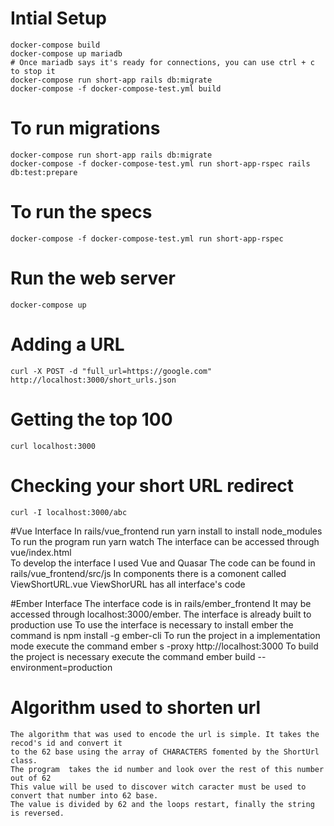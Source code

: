 # Intial Setup

    docker-compose build
    docker-compose up mariadb
    # Once mariadb says it's ready for connections, you can use ctrl + c to stop it
    docker-compose run short-app rails db:migrate
    docker-compose -f docker-compose-test.yml build

# To run migrations

    docker-compose run short-app rails db:migrate
    docker-compose -f docker-compose-test.yml run short-app-rspec rails db:test:prepare

# To run the specs

    docker-compose -f docker-compose-test.yml run short-app-rspec

# Run the web server

    docker-compose up

# Adding a URL

    curl -X POST -d "full_url=https://google.com" http://localhost:3000/short_urls.json

# Getting the top 100

    curl localhost:3000

# Checking your short URL redirect

    curl -I localhost:3000/abc
    

#Vue Interface 
    In rails/vue_frontend run yarn install to install node_modules
    To run the program run yarn watch 
    The interface can be accessed through vue/index.html    
    To develop the interface I used Vue and Quasar
    The code can be found in rails/vue_frontend/src/js 
    In components there is a comonent called ViewShortURL.vue
    ViewShorURL has all interface's code
    
#Ember Interface
    The interface code is in rails/ember_frontend
    It may be accessed through localhost:3000/ember. The interface is already built to production use
    To use the interface is necessary to install ember the command is npm install -g ember-cli
    To run the project in a implementation mode execute the command  ember s -proxy http://localhost:3000
    To build the project is necessary execute the command ember build --environment=production

           

# Algorithm used to shorten url

    The algorithm that was used to encode the url is simple. It takes the recod's id and convert it 
    to the 62 base using the array of CHARACTERS fomented by the ShortUrl class.
    The program  takes the id number and look over the rest of this number out of 62
    This value will be used to discover witch caracter must be used to convert that number into 62 base. 
    The value is divided by 62 and the loops restart, finally the string is reversed.
    
 
